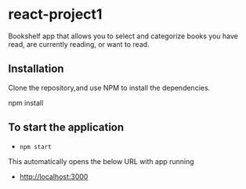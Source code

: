 # react-project1
 Bookshelf app that allows you to select and categorize books you have read, are currently reading, or want to read.


## Installation

Clone the repository,and use NPM to install the dependencies.

npm install

## To start the application

- `npm start`

This automatically opens the below URL with app running

- [http://localhost:3000](http://localhost:3000)
